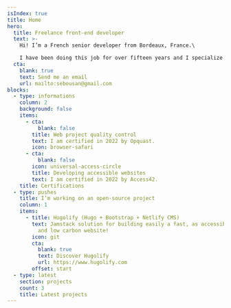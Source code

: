 ```yaml
---
isIndex: true
title: Home
hero:
  title: Freelance front-end developer
  text: >-
    Hi! I’m a French senior developer from Bordeaux, France.\

    I have been doing this job for over fifteen years and I specialize in low carbon and accessible websites.
  cta:
    blank: true
    text: Send me an email
    url: mailto:sebousan@gmail.com
blocks:
  - type: informations
    column: 2
    background: false
    items:
      - cta:
          blank: false
        title: Web project quality control
        text: I am certified in 2022 by Opquast.
        icon: browser-safari
      - cta:
          blank: false
        icon: universal-access-circle
        title: Developing accessible websites
        text: I am certified in 2022 by Access42.
    title: Certifications
  - type: pushes
    title: I’m working on an open-source project
    column: 1
    items:
      - title: Hugolify (Hugo + Bootstrap + Netlify CMS)
        text: Jamstack solution for building easily a fast, as accessible as possible
          and low carbon website!
        icon: git
        cta:
          blank: true
          text: Discover Hugolify
          url: https://www.hugolify.com
        offset: start
  - type: latest
    section: projects
    count: 3
    title: Latest projects
---
```

